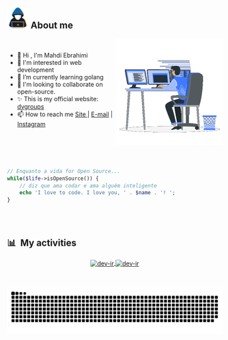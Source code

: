 ## <picture><img src="https://github.com/0xAbdulKhalid/0xAbdulKhalid/raw/main/assets/mdImages/about_me.gif" width=50px></picture> **About me**
<picture> <img align="right" src="https://github.com/0xAbdulKhalid/0xAbdulKhalid/raw/main/assets/mdImages/Right_Side.gif" width=250px></picture>
<br>

- 👋 Hi , I'm Mahdi Ebrahimi
- 👀 I'm interested in web development
- 🌱 I’m currently learning golang
- 💞️ I'm looking to collaborate on open-source.
- ✨ This is my official website: <a href="http://dvgroups.ca/"> dvgroups </a>
- 📫 How to reach me <a href="http://dvgroups.ca/"> Site </a> | <a href="mailto:info@dvgroups.ca">E-mail</a> | <a href="https://www.instagram.com/mahdiebrahimi_official/"> Instagram </a>
</p>
<br>

<br></br>
```php
// Enquanto a vida for Open Source...
while($life->isOpenSource()) {
    // diz que ama codar e ama alguém inteligente
    echo 'I love to code. I love you, ' . $name . '! ';
}
```
<br></br>

## 📊 &nbsp;My activities
<div align="center">
<a href="https://github.com/dev-ir">
    <img align="center" alt="dev-ir" src="https://github-readme-stats.vercel.app/api/top-langs/?username=dev-ir&theme=midnight-purple&layout=compact&bg_color=0D1117&hide_border=true&count_private=true?ver=1.2" />
</a>
<a href="https://github.com/dev-ir">
    <img width=450 height=170 align="center" alt="dev-ir" src="https://github-readme-stats.vercel.app/api?username=dev-ir&theme=midnight-purple&show_icons=true&bg_color=0D1117&hide_border=true&count_private=true" />
</a>
</div>
<br><br>

![](https://github.com/Platane/snk/raw/output/github-contribution-grid-snake.svg)

<br><br>
